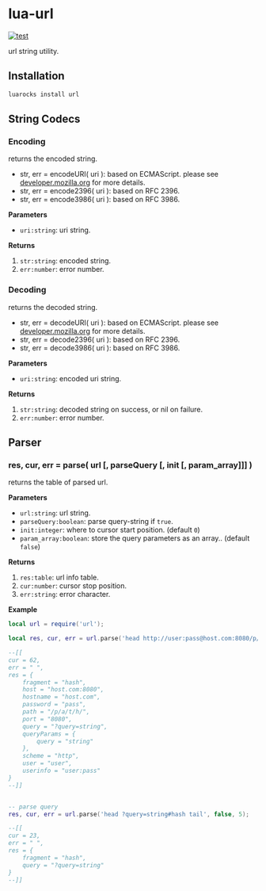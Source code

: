 lua-url
====

[![test](https://github.com/mah0x211/lua-url/actions/workflows/test.yml/badge.svg)](https://github.com/mah0x211/lua-url/actions/workflows/test.yml)

url string utility.

## Installation

```sh
luarocks install url
```


## String Codecs

### Encoding

returns the encoded string.

- str, err = encodeURI( uri ): based on ECMAScript. please see [developer.mozilla.org](https://developer.mozilla.org/en-US/docs/Web/JavaScript/Reference/Global_Objects/encodeURI) for more details.
- str, err = encode2396( uri ): based on RFC 2396.
- str, err = encode3986( uri ): based on RFC 3986.

**Parameters**

- `uri:string`: uri string.

**Returns**

1. `str:string`: encoded string.
2. `err:number`: error number.


### Decoding

returns the decoded string.

- str, err = decodeURI( uri ): based on ECMAScript. please see [developer.mozilla.org](https://developer.mozilla.org/en-US/docs/Web/JavaScript/Reference/Global_Objects/decodeURI) for more details.
- str, err = decode2396( uri ): based on RFC 2396.
- str, err = decode3986( uri ): based on RFC 3986.

**Parameters**

- `uri:string`: encoded uri string.

**Returns**

1. `str:string`: decoded string on success, or nil on failure.
2. `err:number`: error number.


## Parser

### res, cur, err = parse( url [, parseQuery [, init [, param_array]]] )

returns the table of parsed url.

**Parameters**

- `url:string`: url string.
- `parseQuery:boolean`: parse query-string if `true`.
- `init:integer`: where to cursor start position. (default `0`)
- `param_array:boolean`: store the query parameters as an array.. (default `false`)

**Returns**

1. `res:table`: url info table.
2. `cur:number`: cursor stop position.
3. `err:string`: error character.


**Example**

```lua
local url = require('url');

local res, cur, err = url.parse('head http://user:pass@host.com:8080/p/a/t/h/?query=string#hash tail', true, 5)

--[[
cur = 62,
err = " ",
res = {
    fragment = "hash",
    host = "host.com:8080",
    hostname = "host.com",
    password = "pass",
    path = "/p/a/t/h/",
    port = "8080",
    query = "?query=string",
    queryParams = {
        query = "string"
    },
    scheme = "http",
    user = "user",
    userinfo = "user:pass"
}
--]]


-- parse query
res, cur, err = url.parse('head ?query=string#hash tail', false, 5);

--[[
cur = 23,
err = " ",
res = {
    fragment = "hash",
    query = "?query=string"
}
--]]
```
